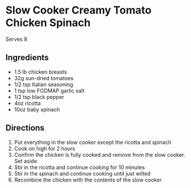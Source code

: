 # Slow Cooker Creamy Tomato Chicken Spinach

Serves 8

## Ingredients

* 1.5 lb chicken breasts
* 32g sun-dried tomatoes
* 1/2 tsp Italian seasoning
* 1 tsp low FODMAP garlic salt
* 1/2 tsp black pepper
* 4oz ricotta
* 10oz baby spinach

## Directions

1. Put everything in the slow cooker except the ricotta and spinach
2. Cook on high for 2 hours
3. Confirm the chicken is fully cooked and remove from the slow cooker. Set aside
4. Stir in the ricotta and continue cooking for 10 minutes
5. Stir in the spinach and continue cooking until just wilted
6. Recombine the chicken with the contents of the slow cooker
